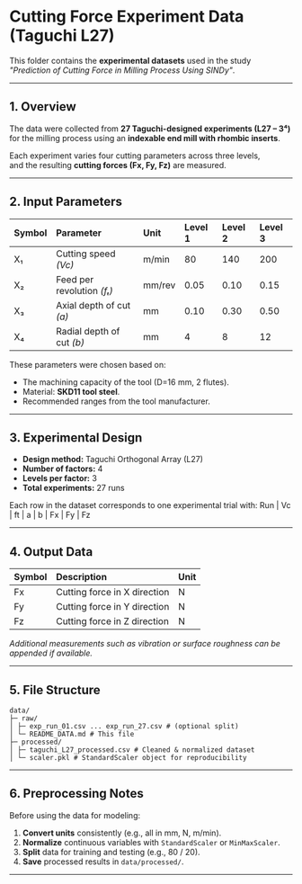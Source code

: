 # Cutting Force Experiment Data (Taguchi L27)

This folder contains the **experimental datasets** used in the study *"Prediction of Cutting Force in Milling Process Using SINDy"*.

---

## 1. Overview

The data were collected from **27 Taguchi-designed experiments (L27 – 3⁴)**  
for the milling process using an **indexable end mill with rhombic inserts**.

Each experiment varies four cutting parameters across three levels,  
and the resulting **cutting forces (Fx, Fy, Fz)** are measured.

---

## 2. Input Parameters

| Symbol | Parameter | Unit | Level 1 | Level 2 | Level 3 |
|:-------|:-----------|:------|:---------|:---------|:---------|
| X₁ | Cutting speed *(Vc)* | m/min | 80 | 140 | 200 |
| X₂ | Feed per revolution *(fₜ)* | mm/rev | 0.05 | 0.10 | 0.15 |
| X₃ | Axial depth of cut *(a)* | mm | 0.10 | 0.30 | 0.50 |
| X₄ | Radial depth of cut *(b)* | mm | 4 | 8 | 12 |

These parameters were chosen based on:
- The machining capacity of the tool (D=16 mm, 2 flutes).
- Material: **SKD11 tool steel**.
- Recommended ranges from the tool manufacturer.

---

## 3. Experimental Design

- **Design method:** Taguchi Orthogonal Array (L27)
- **Number of factors:** 4
- **Levels per factor:** 3
- **Total experiments:** 27 runs

Each row in the dataset corresponds to one experimental trial with: Run | Vc | ft | a | b | Fx | Fy | Fz


---

## 4. Output Data

| Symbol | Description | Unit |
|:--------|:-------------|:------|
| Fx | Cutting force in X direction | N |
| Fy | Cutting force in Y direction | N |
| Fz | Cutting force in Z direction | N |

*Additional measurements such as vibration or surface roughness can be appended if available.*

---

## 5. File Structure

```
data/
├─ raw/
│ ├─ exp_run_01.csv ... exp_run_27.csv # (optional split)
│ └─ README_DATA.md # This file
├─ processed/
│ ├─ taguchi_L27_processed.csv # Cleaned & normalized dataset
│ └─ scaler.pkl # StandardScaler object for reproducibility
```
---

## 6. Preprocessing Notes

Before using the data for modeling:
1. **Convert units** consistently (e.g., all in mm, N, m/min).  
2. **Normalize** continuous variables with `StandardScaler` or `MinMaxScaler`.  
3. **Split** data for training and testing (e.g., 80 / 20).  
4. **Save** processed results in `data/processed/`.

---